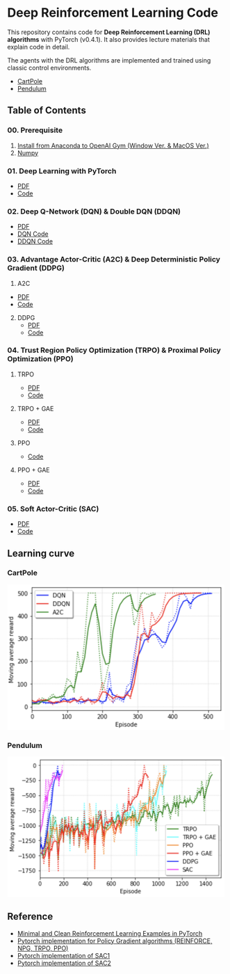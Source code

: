 # Deep Reinforcement Learning Code

This repository contains code for **Deep Reinforcement Learning (DRL) algorithms** with PyTorch (v0.4.1). It also provides lecture materials that explain code in detail.

The agents with the DRL algorithms are implemented and trained using classic control environments.

- [CartPole](https://gym.openai.com/envs/CartPole-v1/)
- [Pendulum](https://gym.openai.com/envs/Pendulum-v0/)

## Table of Contents

### 00. Prerequisite

1. [Install from Anaconda to OpenAI Gym (Window Ver. & MacOS Ver.)](https://github.com/dongminlee94/Samsung-DRL-Code/tree/master/0_Prerequisite/01_Install)
2. [Numpy](https://github.com/dongminlee94/Samsung-DRL-Code/tree/master/0_Prerequisite/02_Numpy)

### 01. Deep Learning with PyTorch

- [PDF](https://github.com/dongminlee94/Samsung-DRL-Code/blob/master/1_DL_Pytorch/DL_PyTorch.pdf)
- [Code](https://github.com/dongminlee94/Samsung-DRL-Code/blob/master/1_DL_Pytorch/PyTorch.py)

### 02. Deep Q-Network (DQN) & Double DQN (DDQN)

- [PDF](https://github.com/dongminlee94/Samsung-DRL-Code/blob/master/2_DQN_DDQN/DDQN.pdf)
- [DQN Code](https://github.com/dongminlee94/Samsung-DRL-Code/tree/master/2_DQN_DDQN/dqn)
- [DDQN Code](https://github.com/dongminlee94/Samsung-DRL-Code/tree/master/2_DQN_DDQN/ddqn)

### 03. Advantage Actor-Critic (A2C) & Deep Deterministic Policy Gradient (DDPG)

1. A2C
- [PDF](https://github.com/dongminlee94/Samsung-DRL-Code/blob/master/3_A2C_DDPG/A2C.pdf)
- [Code](https://github.com/dongminlee94/Samsung-DRL-Code/tree/master/3_A2C_DDPG/a2c)

2. DDPG
   - [PDF](https://github.com/dongminlee94/Samsung-DRL-Code/blob/master/3_A2C_DDPG/DDPG.pdf)
   - [Code](https://github.com/dongminlee94/Samsung-DRL-Code/tree/master/3_A2C_DDPG/ddpg)

### 04. Trust Region Policy Optimization (TRPO) & Proximal Policy Optimization (PPO)

1. TRPO
   - [PDF](https://github.com/dongminlee94/Samsung-DRL-Code/blob/master/4_TRPO_PPO/TRPO.pdf)
   - [Code](https://github.com/dongminlee94/Samsung-DRL-Code/tree/master/4_TRPO_PPO/trpo)

2. TRPO + GAE
   - [PDF](https://github.com/dongminlee94/Samsung-DRL-Code/blob/master/4_TRPO_PPO/GAE.pdf)
   - [Code](https://github.com/dongminlee94/Samsung-DRL-Code/tree/master/4_TRPO_PPO/trpo_gae)

3. PPO
   - [Code](https://github.com/dongminlee94/Samsung-DRL-Code/tree/master/4_TRPO_PPO/ppo)

4. PPO + GAE
   - [PDF](https://github.com/dongminlee94/Samsung-DRL-Code/blob/master/4_TRPO_PPO/PPO.pdf)
   - [Code](https://github.com/dongminlee94/Samsung-DRL-Code/tree/master/4_TRPO_PPO/ppo_gae)

### 05. Soft Actor-Critic (SAC)

- [PDF](https://github.com/dongminlee94/Samsung-DRL-Code/blob/master/5_SAC/SAC.pdf)
- [Code](https://github.com/dongminlee94/Samsung-DRL-Code/tree/master/5_SAC/sac)

## Learning curve

### CartPole

<img src="img/cartpole.png" width="500"/>

### Pendulum

<img src="img/pendulum.png" width="500"/>

## Reference

- [Minimal and Clean Reinforcement Learning Examples in PyTorch](https://github.com/reinforcement-learning-kr/reinforcement-learning-pytorch)
- [Pytorch implementation for Policy Gradient algorithms (REINFORCE, NPG, TRPO, PPO)](https://github.com/reinforcement-learning-kr/pg_travel)
- [Pytorch implementation of SAC1](https://github.com/vitchyr/rlkit/tree/master/rlkit/torch/sac)
- [Pytorch implementation of SAC2](https://github.com/pranz24/pytorch-soft-actor-critic)
